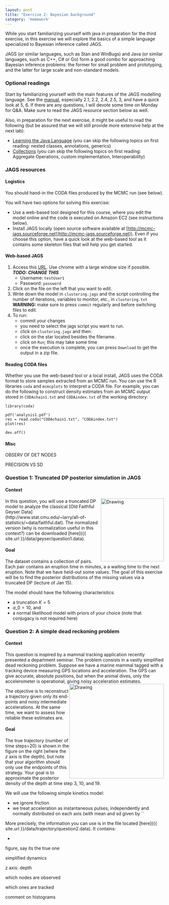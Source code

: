 ```yaml
---
layout: post
title: "Exercise 2: Bayesian background"
category: 'Homework'
---
```


While you start familiarizing yourself with java in preparation for the third exercise, in this exercise we will explore the basics of a simple language specialized to Bayesian inference called JAGS.

JAGS (or similar languages, such as Stan and WinBugs) and Java (or similar languages, such as C++, C# or Go) form a good combo for approaching Bayesian inference problems: the former for small problem and prototyping, and the latter for large scale and non-standard models.

### Optional readings

Start by familiarizing yourself with the main features of the JAGS modelling language. See the [manual](http://people.math.aau.dk/~kkb/Undervisning/Bayes13/sorenh/docs/jags_user_manual.pdf), especially 2.1, 2.2, 2.4, 2.5, 3, and have a quick look at 5, 6. If there are any questions, I will devote some time on Monday for Q&A. Make sure to read the JAGS resource section below as well.

Also, in preparation for the next exercise, it might be useful to read the following (but be assured that we will still provide more extensive help at the next lab):

- [Learning the Java Language](http://docs.oracle.com/javase/tutorial/java/index.html) (you can skip the following topics on first reading: nested classes, annotations, generics) 
- [Collections](http://docs.oracle.com/javase/tutorial/collections/index.html) (you can skip the following topics on first reading: Aggregate Operations, custom implementation, Interoperability)

### JAGS resources

#### Logistics

You should hand-in the CODA files produced by the MCMC run (see below).

You will have two options for solving this exercise:

- Use a web-based tool designed for this course, where you edit the model online and the code is executed on Amazon EC2 (see instructions below).
- Install JAGS locally (open source software available at [http://mcmc-jags.sourceforge.net](http://mcmc-jags.sourceforge.net)). Even if you choose this option, have a quick look at the web-based tool as it contains some skeleton files that will help you get started.

#### Web-based JAGS

1. Access this [URL](http://54.200.129.218/public_models/1). Use chrome with a large window size if possible. ***TODO: CHANGE THIS*** 
   - Username: ``testUser1``
   - Password: ``password``
2. Click on the file on the left that you want to edit.
3. Write down the model in ``clustering.jags`` and the script controlling the number of iterations, variables to monitor, etc., in ``clustering.txt`` **WARNING:** make sure to press ``commit`` regularly and before switching files to edit.
4. To run:
   - commit your changes
   - you need to select the jags script you want to run. 
   - click on ``clustering.jags`` and then:
   - click on the star located besides the filename. 
   - click on ``Run``; this may take some time
   - once the execution is complete, you can press ``Download`` to get the output in a zip file.
   
#### Reading CODA files

Whether you use the web-based tool or a local install, JAGS uses the CODA format to store samples extracted from an MCMC run. You can use the R libraries ``coda`` and ``mcmcplots`` to interpret a CODA file. For example, you can do the following to construct density estimates from an MCMC output stored in ``CODAchain1.txt`` and ``CODAindex.txt`` of the working directory:

```
library(coda)

pdf('analysis1.pdf')
res = read.coda("CODAchain1.txt", "CODAindex.txt")
plot(res)

dev.off()
```

#### Misc 

OBSERV OF DET NODES

PRECISION VS SD

### Question 1: Truncated DP posterior simulation in JAGS

#### Context

<img src="{{ site.url }}/data/geyser/geyser-data.jpg" alt="Drawing" style="width: 200px; float: right"/> 
In this question, you will use a truncated DP model to analyze the classical [Old Faithful Geyser Data](http://www.stat.cmu.edu/~larry/all-of-statistics/=data/faithful.dat). The normalized version (why is normalization useful in this context?) can be downloaded [here]({{ site.url }}/data/geyser/question1.data).

#### Goal

The dataset contains a collection of pairs. Each pair contains an eruption time in minutes, a a waiting time to the next eruption. Note that we have held-out some values. The goal of this exercise will be to find the posterior distributions of the missing values via a truncated DP (lecture of Jan 15).

The model should have the following characteristics:

- a truncation $K = 5$
- $\alpha\_0 = 10$, and 
- a normal likelihood model with priors of your choice (note that conjugacy is not required here)

### Question 2: A simple dead reckoning problem

#### Context

This question is inspired by a mammal tracking application recently presented a department seminar. The problem consists in a vastly simplified dead reckoning problem. Suppose we have a marine mammal tagged with a tracking device measuring GPS locations and acceleration. The GPS can give accurate, absolute positions, but when the animal dives, only the accelerometer is operational, giving noisy acceleration estimates. <img src="{{ site.url }}/data/geyser/trajectory.jpg" alt="Drawing" style="width: 300px; float: right"/> 

The objective is to reconstruct a trajectory given only its end-points and noisy intermediate accelerations. At the same time, we want to assess how reliable these estimates are.

#### Goal

The true trajectory (number of time steps=20) is shown in the figure on the right  (where the $z$ axis is the depth), but note that your algorithm should only use the endpoints of this strategy. Your goal is to approximate the posterior density of the depth at time step 3, 10, and 19.

We will use the following simple kinetics model:

- we ignore friction
- we treat acceleration as instantaneous pulses, independently and normally distributed on each axis (with mean and sd given by ``


More precisely, the information you can use is in the file located [here]({{ site.url }}/data/trajectory/question2.data). It contains:

- 

 

figure, say its the true one



simplified dynamics

z axis: depth

which nodes are observed

which ones are tracked

comment on histograms

